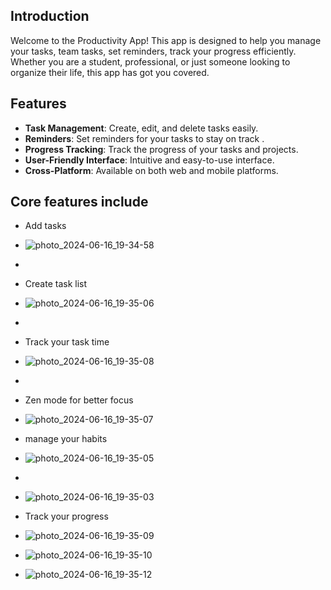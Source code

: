 ## Introduction

Welcome to the Productivity App! This app is designed to help you manage your tasks, team tasks, set reminders, track your progress efficiently. Whether you are a student, professional, or just someone looking to organize their life, this app has got you covered.

## Features

- **Task Management**: Create, edit, and delete tasks easily.
- **Reminders**: Set reminders for your tasks to stay on track
.
- **Progress Tracking**: Track the progress of your tasks and projects.
- **User-Friendly Interface**: Intuitive and easy-to-use interface.
- **Cross-Platform**: Available on both web and mobile platforms.

## Core features include

- Add tasks
-  ![photo_2024-06-16_19-34-58](https://github.com/Meghshyam11/wecodeProject/assets/136561319/84e16fb7-74f6-45af-890a-62f1cb1e0c4a)
-  

- Create task list
-  ![photo_2024-06-16_19-35-06](https://github.com/Meghshyam11/wecodeProject/assets/136561319/10c82398-7292-41ac-9f91-146f449ffb2a)
-  

- Track your task time
- ![photo_2024-06-16_19-35-08](https://github.com/Meghshyam11/wecodeProject/assets/136561319/a3710d96-521f-4b79-aced-091a1ad28821)
- 

- Zen mode for better focus
- ![photo_2024-06-16_19-35-07](https://github.com/Meghshyam11/wecodeProject/assets/136561319/2d65bbc5-efc3-4447-b06c-f84f2f684fd1)

- manage your habits
- ![photo_2024-06-16_19-35-05](https://github.com/Meghshyam11/wecodeProject/assets/136561319/d9ec500f-559a-4c31-b391-fb07096fa02a)
- 
- ![photo_2024-06-16_19-35-03](https://github.com/Meghshyam11/wecodeProject/assets/136561319/24625d07-a44a-42cf-b5de-9f2f86b51b34)

- Track your progress
- ![photo_2024-06-16_19-35-09](https://github.com/Meghshyam11/wecodeProject/assets/136561319/4ce1a667-bd48-4476-8a83-d02e503cf8fa)
- ![photo_2024-06-16_19-35-10](https://github.com/Meghshyam11/wecodeProject/assets/136561319/9ffd738b-0cc9-4932-83eb-dcfb27f43717)
- ![photo_2024-06-16_19-35-12](https://github.com/Meghshyam11/wecodeProject/assets/136561319/7e691763-f571-4129-9d71-d7f2df31b939)



